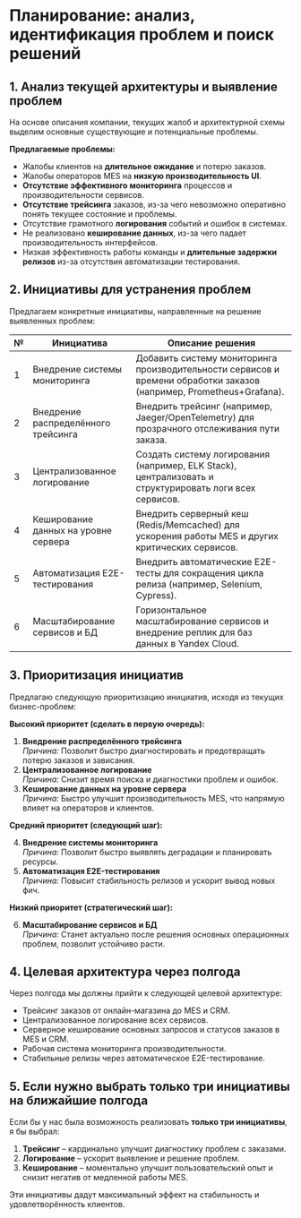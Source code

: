 
# Планирование: анализ, идентификация проблем и поиск решений

## 1. Анализ текущей архитектуры и выявление проблем

На основе описания компании, текущих жалоб и архитектурной схемы выделим основные существующие и потенциальные проблемы.

**Предлагаемые проблемы:**

- Жалобы клиентов на **длительное ожидание** и потерю заказов.
- Жалобы операторов MES на **низкую производительность UI**.
- **Отсутствие эффективного мониторинга** процессов и производительности сервисов.
- **Отсутствие трейсинга** заказов, из-за чего невозможно оперативно понять текущее состояние и проблемы.
- Отсутствие грамотного **логирования** событий и ошибок в системах.
- Не реализовано **кеширование данных**, из-за чего падает производительность интерфейсов.
- Низкая эффективность работы команды и **длительные задержки релизов** из-за отсутствия автоматизации тестирования.

## 2. Инициативы для устранения проблем

Предлагаем конкретные инициативы, направленные на решение выявленных проблем:

| № | Инициатива                             | Описание решения                                                         |
|---|----------------------------------------|--------------------------------------------------------------------------|
| 1 | Внедрение системы мониторинга          | Добавить систему мониторинга производительности сервисов и времени обработки заказов (например, Prometheus+Grafana). |
| 2 | Внедрение распределённого трейсинга    | Внедрить трейсинг (например, Jaeger/OpenTelemetry) для прозрачного отслеживания пути заказа. |
| 3 | Централизованное логирование           | Создать систему логирования (например, ELK Stack), централизовать и структурировать логи всех сервисов. |
| 4 | Кеширование данных на уровне сервера   | Внедрить серверный кеш (Redis/Memcached) для ускорения работы MES и других критических сервисов. |
| 5 | Автоматизация E2E-тестирования         | Внедрить автоматические E2E-тесты для сокращения цикла релиза (например, Selenium, Cypress). |
| 6 | Масштабирование сервисов и БД          | Горизонтальное масштабирование сервисов и внедрение реплик для баз данных в Yandex Cloud. |

## 3. Приоритизация инициатив

Предлагаю следующую приоритизацию инициатив, исходя из текущих бизнес-проблем:

**Высокий приоритет (сделать в первую очередь):**

1. **Внедрение распределённого трейсинга**  
   *Причина:* Позволит быстро диагностировать и предотвращать потерю заказов и зависания.
2. **Централизованное логирование**  
   *Причина:* Снизит время поиска и диагностики проблем и ошибок.
3. **Кеширование данных на уровне сервера**  
   *Причина:* Быстро улучшит производительность MES, что напрямую влияет на операторов и клиентов.

**Средний приоритет (следующий шаг):**

4. **Внедрение системы мониторинга**  
   *Причина:* Позволит быстро выявлять деградации и планировать ресурсы.
5. **Автоматизация E2E-тестирования**  
   *Причина:* Повысит стабильность релизов и ускорит вывод новых фич.

**Низкий приоритет (стратегический шаг):**

6. **Масштабирование сервисов и БД**  
   *Причина:* Станет актуально после решения основных операционных проблем, позволит устойчиво расти.

## 4. Целевая архитектура через полгода

Через полгода мы должны прийти к следующей целевой архитектуре:

- Трейсинг заказов от онлайн-магазина до MES и CRM.
- Централизованное логирование всех сервисов.
- Серверное кеширование основных запросов и статусов заказов в MES и CRM.
- Рабочая система мониторинга производительности.
- Стабильные релизы через автоматическое E2E-тестирование.

## 5. Если нужно выбрать только три инициативы на ближайшие полгода

Если бы у нас была возможность реализовать **только три инициативы**, я бы выбрал:

1. **Трейсинг** – кардинально улучшит диагностику проблем с заказами.
2. **Логирование** – ускорит выявление и решение проблем.
3. **Кеширование** – моментально улучшит пользовательский опыт и снизит негатив от медленной работы MES.

Эти инициативы дадут максимальный эффект на стабильность и удовлетворённость клиентов.
